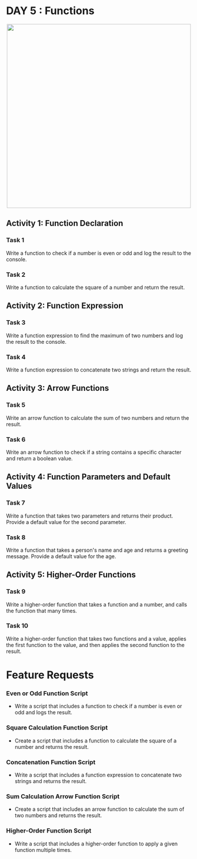 # DAY 5 : Functions

<div align = center>
<img src="https://i1.wp.com/pfitblog.com/wp-content/uploads/2015/03/day-5.jpg" width= 500px>
</div>

## Activity 1: Function Declaration

### Task 1
Write a function to check if a number is even or odd and log the result to the console.

### Task 2
Write a function to calculate the square of a number and return the result.

## Activity 2: Function Expression

### Task 3
Write a function expression to find the maximum of two numbers and log the result to the console.

### Task 4
Write a function expression to concatenate two strings and return the result.

## Activity 3: Arrow Functions

### Task 5
Write an arrow function to calculate the sum of two numbers and return the result.

### Task 6
Write an arrow function to check if a string contains a specific character and return a boolean value.

## Activity 4: Function Parameters and Default Values

### Task 7
Write a function that takes two parameters and returns their product. Provide a default value for the second parameter.

### Task 8
Write a function that takes a person's name and age and returns a greeting message. Provide a default value for the age.

## Activity 5: Higher-Order Functions

### Task 9
Write a higher-order function that takes a function and a number, and calls the function that many times.

### Task 10
Write a higher-order function that takes two functions and a value, applies the first function to the value, and then applies the second function to the result.

# Feature Requests

### Even or Odd Function Script
- Write a script that includes a function to check if a number is even or odd and logs the result.

### Square Calculation Function Script
- Create a script that includes a function to calculate the square of a number and returns the result.

### Concatenation Function Script
- Write a script that includes a function expression to concatenate two strings and returns the result.

### Sum Calculation Arrow Function Script
- Create a script that includes an arrow function to calculate the sum of two numbers and returns the result.

### Higher-Order Function Script
- Write a script that includes a higher-order function to apply a given function multiple times.